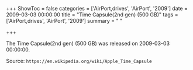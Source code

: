+++
ShowToc = false
categories = ['AirPort,drives', 'AirPort', '2009']
date = 2009-03-03 00:00:00
title = "Time Capsule(2nd gen) (500 GB)"
tags = ['AirPort,drives', 'AirPort', '2009']
summary = " "

+++

The Time Capsule(2nd gen) (500 GB) was released on 2009-03-03 00:00:00.

Source: `https://en.wikipedia.org/wiki/Apple_Time_Capsule`


